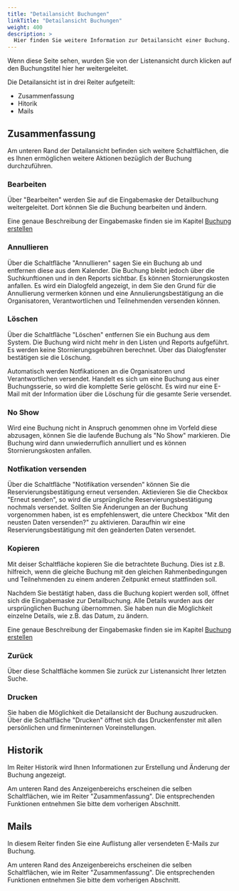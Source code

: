 ```yaml
---
title: "Detailansicht Buchungen"
linkTitle: "Detailansicht Buchungen"
weight: 400
description: >
  Hier finden Sie weitere Information zur Detailansicht einer Buchung. Auf diese gelangen Sie, in dem Sie in der Listenansicht auf den Buchungsteitel klicken.
---
```

Wenn diese Seite sehen, wurden Sie von der Listenansicht durch klicken auf den Buchungstitel hier her weitergeleitet.

<!-- Bild Detailansicht Buchung mit Markierung Schaltflächen -->

Die Detailansicht ist in drei Reiter aufgeteilt:

-  Zusammenfassung
-  Hitorik
-  Mails

## Zusammenfassung
Am unteren Rand der Detailansicht befinden sich weitere Schaltflächen, die es Ihnen ermöglichen weitere Aktionen bezüglich der Buchung durchzuführen.

### Bearbeiten
Über "Bearbeiten" werden Sie auf die Eingabemaske der Detailbuchung weitergeleitet. Dort können Sie die Buchung bearbeiten und ändern.

<!-- Bild Detailbuchung -->

Eine genaue Beschreibung der Eingabemaske finden sie im Kapitel [Buchung erstellen](/Buchen/Buchung-erstellen)

<!-- Verlinkung anpassen -->

### Annullieren
Über die Schaltfläche "Annullieren" sagen Sie ein Buchung ab und entfernen diese aus dem Kalender. Die Buchung bleibt jedoch über die Suchkunftionen und in den Reports sichtbar.
Es können Stornierungskosten anfallen.
Es wird ein Dialogfeld angezeigt, in dem Sie den Grund für die Annullierung vermerken können und eine Annulierungsbestätigung an die Organisatoren, Verantwortlichen und Teilnehmenden versenden können.

<!-- Bild Dialogfeld Annullieren -->

### Löschen
Über die Schaltfläche "Löschen" entfernen Sie ein Buchung aus dem System. Die Buchung wird nicht mehr in den Listen und Reports aufgeführt. Es werden keine Stornierungsgebühren berechnet.
Über das Dialogfenster bestätigen sie die Löschung.

<!-- Bild Dialogfeld Annullieren -->

Automatisch werden Notfikationen an die Organisatoren und Verantwortlichen versendet. 
Handelt es sich um eine Buchung aus einer Buchungsserie, so wird die komplette Serie gelöscht. Es wird nur eine E-Mail mit der Information über die Löschung für die gesamte Serie versendet.

<!-- Info auch an TN -->

### No Show
Wird eine Buchung nicht in Anspruch genommen ohne im Vorfeld diese abzusagen, können Sie die laufende Buchung als "No Show" markieren.
Die Buchung wird dann unwiederruflich annulliert und es können Stornierungskosten anfallen.

<!-- Bild Dialogfenster -->

### Notfikation versenden
Über die Schaltfläche "Notifikation versenden" können Sie die Reservierungsbestätigung erneut versenden. Aktievieren Sie die Checkbox "Erneut senden", so wird die ursprüngliche Reservierungsbestätigung nochmals versendet.
Sollten Sie Änderungen an der Buchung vorgenommen haben, ist es empfehlenswert, die untere Checkbox "Mit den neusten Daten versenden?" zu aktivieren. Daraufhin wir eine Reservierungsbestätigung mit den geänderten Daten versendet.

<!-- Bild Dialogfeld  -->

### Kopieren
Mit deiser Schaltfläche kopieren Sie die betrachtete Buchung. Dies ist z.B. hilfreich, wenn die gleiche Buchung mit den gleichen Rahmenbedingungen und Teilnehmenden zu einem anderen Zeitpunkt erneut stattfinden soll.

<!-- Bild Dialogfeld  -->

Nachdem Sie bestätigt haben, dass die Buchung kopiert werden soll, öffnet sich die Eingabemaske zur Detailbuchung. Alle Details wurden aus der ursprünglichen Buchung übernommen. Sie haben nun die Möglichkeit einzelne Details, wie z.B. das Datum, zu ändern.

<!-- Bild Detailbuchung -->

Eine genaue Beschreibung der Eingabemaske finden sie im Kapitel [Buchung erstellen](/Buchen/Buchung-erstellen)

<!-- Verlinkung anpassen -->

### Zurück
Über diese Schaltfläche kommen Sie zurück zur Listenansicht Ihrer letzten Suche.

### Drucken
Sie haben die Möglichkeit die Detailansicht der Buchung auszudrucken. Über die Schaltfläche "Drucken" öffnet sich das Druckenfenster mit allen persönlichen und firmeninternen Voreinstellungen.

## Historik
Im Reiter Historik wird Ihnen Informationen zur Erstellung und Änderung der Buchung angezeigt.

<!-- Bild Ansicht Historik -->

Am unteren Rand des Anzeigenbereichs erscheinen die selben Schaltflächen, wie im Reiter "Zusammenfassung". Die entsprechenden Funktionen entnehmen Sie bitte dem vorherigen Abschnitt.

## Mails
In diesem Reiter finden Sie eine Auflistung aller versendeten E-Mails zur Buchung.

<!-- Bild Ansicht Mails -->

Am unteren Rand des Anzeigenbereichs erscheinen die selben Schaltflächen, wie im Reiter "Zusammenfassung". Die entsprechenden Funktionen entnehmen Sie bitte dem vorherigen Abschnitt.